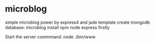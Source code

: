 microblog
=========

simple microblog power by express4 and jade template
create mongodb database: microblog
install npm node express firstly

Start the server commmand:  node ./bin/www
